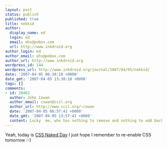 ```yaml
---
layout: post
status: publish
published: true
title: nekkid
author:
  display_name: ed
  login: ed
  email: ehs@pobox.com
  url: http://www.inkdroid.org
author_login: ed
author_email: ehs@pobox.com
author_url: http://www.inkdroid.org
wordpress_id: 144
wordpress_url: http://www.inkdroid.org/journal/2007/04/05/nekkid/
date: '2007-04-05 06:30:18 +0000'
date_gmt: '2007-04-05 13:30:18 +0000'
tags: []
comments:
- id: 20462
  author: John Cowan
  author_email: cowan@ccil.org
  author_url: http://www.ccil.org/~cowan
  date: '2007-04-05 06:57:41 +0000'
  date_gmt: '2007-04-05 13:57:41 +0000'
  content: Lucky  me, who has nothing to remove and nothing to add back.
---
```

<p>Yeah, today is <a title="CSS Naked Day" href="http://naked.dustindiaz.com/">CSS Naked Day</a> I just hope I remember to re-enable CSS tomorrow :-)</p>
